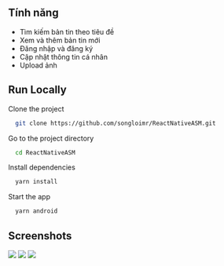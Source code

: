 
## Tính năng

 - Tìm kiếm bản tin theo tiêu đề
 - Xem và thêm bản tin mới
 - Đăng nhập và đăng ký
 - Cập nhật thông tin cá nhân
 - Upload ảnh


## Run Locally

Clone the project

```bash
  git clone https://github.com/songloimr/ReactNativeASM.git
```

Go to the project directory

```bash
  cd ReactNativeASM
```

Install dependencies

```bash
  yarn install
```

Start the app

```bash
  yarn android
```


## Screenshots

![](https://i.upanh.org/2023/06/11/createnews1de75b71a78058c1.png)
![](https://i.upanh.org/2023/06/11/homepagecf4fbf1c06fd95c7.png)
![](https://i.upanh.org/2023/06/11/profile4808552b30e3501a.png)

